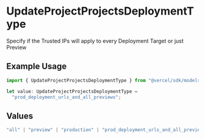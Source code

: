 # UpdateProjectProjectsDeploymentType

Specify if the Trusted IPs will apply to every Deployment Target or just Preview

## Example Usage

```typescript
import { UpdateProjectProjectsDeploymentType } from "@vercel/sdk/models/updateprojectop.js";

let value: UpdateProjectProjectsDeploymentType =
  "prod_deployment_urls_and_all_previews";
```

## Values

```typescript
"all" | "preview" | "production" | "prod_deployment_urls_and_all_previews"
```
